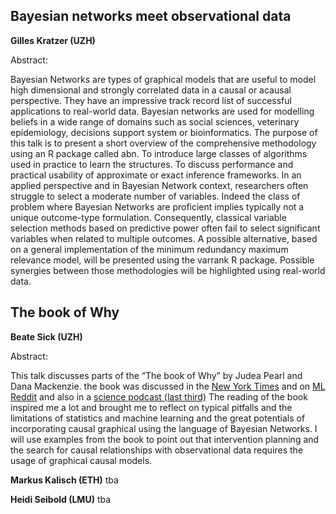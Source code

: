 
## Bayesian networks meet observational data
**Gilles Kratzer (UZH)**

Abstract:

Bayesian Networks are types of graphical models that are useful to model high dimensional and strongly correlated data in a causal or acausal perspective. They have an impressive track record list of successful applications to real-world data. Bayesian networks are used for modelling beliefs in a wide range of domains such as social sciences, veterinary epidemiology, decisions support system or bioinformatics. The purpose of this talk is to present a short overview of the comprehensive methodology using an R package called abn. To introduce large classes of algorithms used in practice to learn the structures. To discuss performance and practical usability of approximate or exact inference frameworks. In an applied perspective and in Bayesian Network context, researchers often struggle to select a moderate number of variables. Indeed the class of problem where Bayesian Networks are proficient implies typically not a unique outcome-type formulation. Consequently, classical variable selection methods based on predictive power often fail to select significant variables when related to multiple outcomes. A possible alternative, based on a general implementation of the minimum redundancy maximum relevance model, will be presented using the varrank R package. Possible synergies between those methodologies will be highlighted using real-world data.

## The book of Why 
**Beate Sick (UZH)**

Abstract:

This talk discusses parts of the “The book of Why” by Judea Pearl and Dana Mackenzie. 
the book was discussed in the [New York Times](https://www.nytimes.com/2018/06/01/business/dealbook/review-the-book-of-why-examines-the-science-of-cause-and-effect.html) 
and on [ML Reddit](http://www.inference.vc/untitled/) and also in a 
[science podcast (last third)](http://www.sciencemag.org/podcast/science-and-nature-get-their-social-science-studies-replicated-or-not-mechanisms-behind)
The reading of the book inspired me a lot and brought me to reflect on typical pitfalls and the limitations of statistics 
and machine learning and the great potentials of incorporating causal graphical using the language of Bayesian Networks. 
I will use examples from the book to point out that intervention planning and the search for causal relationships with observational data
requires the usage of graphical causal models.

**Markus Kalisch (ETH)**
tba

**Heidi Seibold (LMU)**
tba
